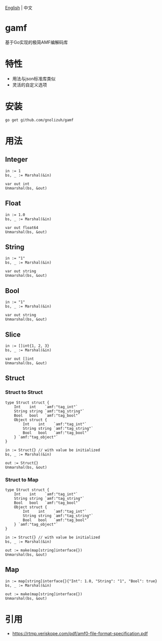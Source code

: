 [English](README.md) | 中文

# gamf

基于Go实现的极简AMF编解码库

# 特性

- 用法与json标准库类似
- 灵活的自定义选项

# 安装

```
go get github.com/gnolizuh/gamf
```

# 用法

## Integer

```
in := 1
bs, _ := Marshal(&in)

var out int
Unmarshal(bs, &out)
```

## Float

```
in := 1.0
bs, _ := Marshal(&in)

var out float64
Unmarshal(bs, &out)
```

## String

```
in := "1"
bs, _ := Marshal(&in)

var out string
Unmarshal(bs, &out)
```

## Bool

```
in := "1"
bs, _ := Marshal(&in)

var out string
Unmarshal(bs, &out)
```

## Slice

```
in := []int{1, 2, 3}
bs, _ := Marshal(&in)

var out []int
Unmarshal(bs, &out)
```

## Struct

### Struct to Struct

```
type Struct struct {
    Int    int    `amf:"tag_int"`
    String string `amf:"tag_string"`
    Bool   bool   `amf:"tag_bool"`
    Object struct {
        Int    int    `amf:"tag_int"`
        String string `amf:"tag_string"`
        Bool   bool   `amf:"tag_bool"`
    } `amf:"tag_object"`
}

in := Struct{} // with value be initialized
bs, _ := Marshal(&in)

out := Struct{}
Unmarshal(bs, &out)
```

### Struct to Map

```
type Struct struct {
    Int    int    `amf:"tag_int"`
    String string `amf:"tag_string"`
    Bool   bool   `amf:"tag_bool"`
    Object struct {
        Int    int    `amf:"tag_int"`
        String string `amf:"tag_string"`
        Bool   bool   `amf:"tag_bool"`
    } `amf:"tag_object"`
}

in := Struct{} // with value be initialized
bs, _ := Marshal(&in)

out := make(map[string]interface{})
Unmarshal(bs, &out)
```

## Map

```
in := map[string]interface{}{"Int": 1.0, "String": "1", "Bool": true}
bs, _ := Marshal(&in)

out := make(map[string]interface{})
Unmarshal(bs, &out)
```

# 引用

- https://rtmp.veriskope.com/pdf/amf0-file-format-specification.pdf